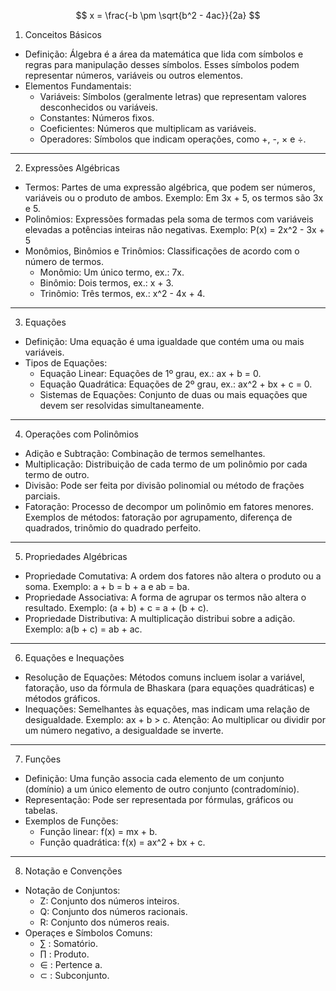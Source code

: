 
$$
x = \frac{-b \pm \sqrt{b^2 - 4ac}}{2a} 
$$
1. Conceitos Básicos
- Definição: Álgebra é a área da matemática que lida com símbolos e regras para manipulação desses símbolos. Esses símbolos podem representar números, variáveis ou outros elementos.
- Elementos Fundamentais:
    - Variáveis: Símbolos (geralmente letras) que representam valores desconhecidos ou variáveis.
    - Constantes: Números fixos.
    - Coeficientes: Números que multiplicam as variáveis.
    - Operadores: Símbolos que indicam operações, como +, -, × e ÷.
---

2. Expressões Algébricas

- Termos: Partes de uma expressão algébrica, que podem ser números, variáveis ou o produto de ambos. Exemplo: Em 3x + 5, os termos são 3x e 5.
- Polinômios: Expressões formadas pela soma de termos com variáveis elevadas a potências inteiras não negativas. Exemplo: P(x) = 2x^2 - 3x + 5
- Monômios, Binômios e Trinômios: Classificações de acordo com o número de termos.
    - Monômio: Um único termo, ex.: 7x.
    - Binômio: Dois termos, ex.: x + 3.
    - Trinômio: Três termos, ex.: x^2 - 4x + 4.

---

3. Equações

- Definição: Uma equação é uma igualdade que contém uma ou mais variáveis.
- Tipos de Equações:
    - Equação Linear: Equações de 1º grau, ex.: ax + b = 0.
    - Equação Quadrática: Equações de 2º grau, ex.: ax^2 + bx + c = 0.
    - Sistemas de Equações: Conjunto de duas ou mais equações que devem ser resolvidas simultaneamente.
---

4. Operações com Polinômios

- Adição e Subtração: Combinação de termos semelhantes.
- Multiplicação: Distribuição de cada termo de um polinômio por cada termo de outro.
- Divisão: Pode ser feita por divisão polinomial ou método de frações parciais.
- Fatoração: Processo de decompor um polinômio em fatores menores. Exemplos de métodos: fatoração por agrupamento, diferença de quadrados, trinômio do quadrado perfeito.

---

5. Propriedades Algébricas

- Propriedade Comutativa: A ordem dos fatores não altera o produto ou a soma. Exemplo: a + b = b + a e ab = ba.
- Propriedade Associativa: A forma de agrupar os termos não altera o resultado. Exemplo: (a + b) + c = a + (b + c).
- Propriedade Distributiva: A multiplicação distribui sobre a adição. Exemplo: a(b + c) = ab + ac.

---

6. Equações e Inequações

- Resolução de Equações: Métodos comuns incluem isolar a variável, fatoração, uso da fórmula de Bhaskara (para equações quadráticas) e métodos gráficos.
- Inequações: Semelhantes às equações, mas indicam uma relação de desigualdade. Exemplo: ax + b > c. Atenção: Ao multiplicar ou dividir por um número negativo, a desigualdade se inverte.

---

7. Funções

- Definição: Uma função associa cada elemento de um conjunto (domínio) a um único elemento de outro conjunto (contradomínio).
- Representação: Pode ser representada por fórmulas, gráficos ou tabelas.
- Exemplos de Funções:
    - Função linear: f(x) = mx + b.
    - Função quadrática: f(x) = ax^2 + bx + c.
---

8. Notação e Convenções

- Notação de Conjuntos:
    - Z: Conjunto dos números inteiros.
    - Q: Conjunto dos números racionais.
    - R: Conjunto dos números reais.
- Operaçes e Símbolos Comuns:
    - ∑ : Somatório.
    - ∏ : Produto.
    - ∈ : Pertence a.
    - ⊂ : Subconjunto.
